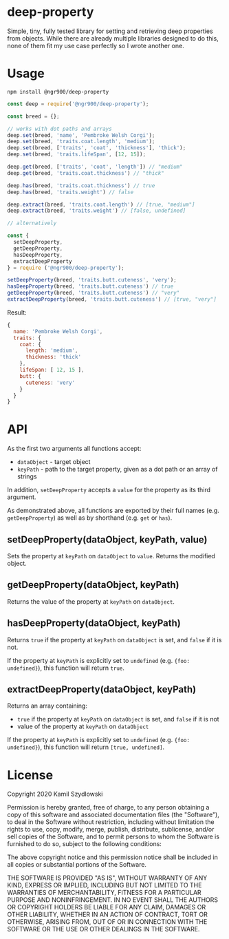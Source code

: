 # deep-property

Simple, tiny, fully tested library for setting and retrieving deep properties from objects. While there are already multiple libraries designed to do this, none of them fit my use case perfectly so I wrote another one.

# Usage

```
npm install @ngr900/deep-property
```

```javascript
const deep = require('@ngr900/deep-property');

const breed = {};

// works with dot paths and arrays
deep.set(breed, 'name', 'Pembroke Welsh Corgi');
deep.set(breed, 'traits.coat.length', 'medium');
deep.set(breed, ['traits', 'coat', 'thickness'], 'thick');
deep.set(breed, 'traits.lifeSpan', [12, 15]);

deep.get(breed, ['traits', 'coat', 'length']) // "medium"
deep.get(breed, 'traits.coat.thickness') // "thick"

deep.has(breed, 'traits.coat.thickness') // true
deep.has(breed, 'traits.weight') // false

deep.extract(breed, 'traits.coat.length') // [true, "medium"]
deep.extract(breed, 'traits.weight') // [false, undefined]

// alternatively

const {
  setDeepProperty,
  getDeepProperty,
  hasDeepProperty,
  extractDeepProperty
} = require ('@ngr900/deep-property');

setDeepProperty(breed, 'traits.butt.cuteness', 'very');
hasDeepProperty(breed, 'traits.butt.cuteness') // true
getDeepProperty(breed, 'traits.butt.cuteness') // "very"
extractDeepProperty(breed, 'traits.butt.cuteness') // [true, "very"]
```
Result:
```javascript
{
  name: 'Pembroke Welsh Corgi',
  traits: {
    coat: {
      length: 'medium',
      thickness: 'thick'
    },
    lifeSpan: [ 12, 15 ],
    butt: {
      cuteness: 'very'
    }
  }
}
```

# API

As the first two arguments all functions accept:
- `dataObject` - target object
- `keyPath` - path to the target property, given as a dot path or an array of strings

In addition, `setDeepProperty` accepts a `value` for the property as its third argument.

As demonstrated above, all functions are exported by their full names (e.g. `getDeepProperty`) as well as by shorthand (e.g. `get` or `has`).

## setDeepProperty(dataObject, keyPath, value)

Sets the property at `keyPath` on `dataObject` to `value`. Returns the modified object.

## getDeepProperty(dataObject, keyPath)

Returns the value of the property at `keyPath` on `dataObject`.

## hasDeepProperty(dataObject, keyPath)

Returns `true` if the property at `keyPath` on `dataObject` is set, and `false` if it is not. 

If the property at `keyPath` is explicitly set to `undefined` (e.g. `{foo: undefined}`), this function will return `true`.

## extractDeepProperty(dataObject, keyPath)

Returns an array containing:
- `true` if the property at `keyPath` on `dataObject` is set, and `false` if it is not
- value of the property at `keyPath` on `dataObject`

If the property at `keyPath` is explicitly set to `undefined` (e.g. `{foo: undefined}`), this function will return `[true, undefined]`.

# License

Copyright 2020 Kamil Szydlowski

Permission is hereby granted, free of charge, to any person obtaining a copy of this software and associated documentation files (the "Software"), to deal in the Software without restriction, including without limitation the rights to use, copy, modify, merge, publish, distribute, sublicense, and/or sell copies of the Software, and to permit persons to whom the Software is furnished to do so, subject to the following conditions:

The above copyright notice and this permission notice shall be included in all copies or substantial portions of the Software.

THE SOFTWARE IS PROVIDED "AS IS", WITHOUT WARRANTY OF ANY KIND, EXPRESS OR IMPLIED, INCLUDING BUT NOT LIMITED TO THE WARRANTIES OF MERCHANTABILITY, FITNESS FOR A PARTICULAR PURPOSE AND NONINFRINGEMENT. IN NO EVENT SHALL THE AUTHORS OR COPYRIGHT HOLDERS BE LIABLE FOR ANY CLAIM, DAMAGES OR OTHER LIABILITY, WHETHER IN AN ACTION OF CONTRACT, TORT OR OTHERWISE, ARISING FROM, OUT OF OR IN CONNECTION WITH THE SOFTWARE OR THE USE OR OTHER DEALINGS IN THE SOFTWARE.